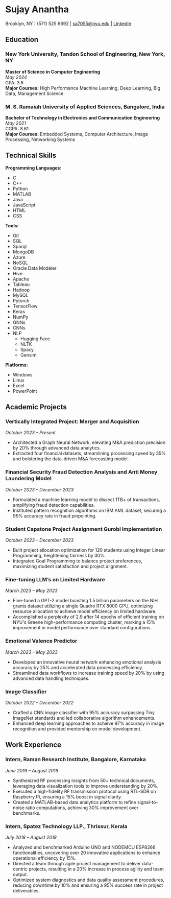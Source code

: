 
# Sujay Anantha

Brooklyn, NY | (571) 525 6692 | sa7055@nyu.edu | [LinkedIn](https://www.linkedin.com/in/sujay-anantha-1799961b0/) 

## Education

### New York University, Tandon School of Engineering, New York, NY
**Master of Science in Computer Engineering**  
*May 2024*  
GPA: 3.6  
**Major Courses:** High Performance Machine Learning, Deep Learning, Big Data, Management Science

### M. S. Ramaiah University of Applied Sciences, Bangalore, India
**Bachelor of Technology in Electronics and Communication Engineering**  
*May 2021*  
CGPA: 8.61  
**Major Courses:** Embedded Systems, Computer Architecture, Image Processing, Networking Systems

## Technical Skills

**Programming Languages:**  
- C
- C++
- Python
- MATLAB
- Java
- JavaScript
- HTML
- CSS

**Tools:**  
- Git
- SQL
- Sparql
- MongoDB
- Azure
- NoSQL
- Oracle Data Modeler
- Hive
- Apache
- Tableau
- Hadoop
- MySQL
- Pytorch
- TensorFlow
- Keras
- NumPy
- GNNs
- CNNs
- NLP
  - Hugging Face
  - NLTK
  - Spacy
  - Gensim

**Platforms:**  
- Windows
- Linux
- Excel
- PowerPoint

## Academic Projects

### Vertically Integrated Project: Merger and Acquisition
*October 2023 – Present*
- Architected a Graph Neural Network, elevating M&A prediction precision by 20% through advanced data analytics.
- Extracted four financial datasets, streamlining processing speed by 35% and bolstering the data-driven M&A forecasting model.

### Financial Security Fraud Detection Analysis and Anti Money Laundering Model
*October 2023 – December 2023*
- Formulated a machine learning model to dissect 1TB+ of transactions, amplifying fraud detection capabilities.
- Instituted pattern recognition algorithms on IBM AML dataset, securing a 95% accuracy rate in fraud pinpointing.

### Student Capstone Project Assignment Gurobi Implementation
*October 2023 – December 2023*
- Built project allocation optimization for 120 students using Integer Linear Programming, heightening fairness by 30%.
- Integrated Goal Programming to balance project preferences, maximizing student satisfaction and project alignment.

### Fine-tuning LLM’s on Limited Hardware
*March 2023 – May 2023*
- Fine-tuned a GPT-2 model boasting 1.5 billion parameters on the NIH grants dataset utilizing a single Quadro RTX 8000 GPU, optimizing resource allocation to achieve model efficiency on limited hardware.
- Accomplished a perplexity of 2.9 after 14 epochs of efficient training on NYU's Greene high-performance computing cluster, marking a 15% improvement in model performance over standard configurations.

### Emotional Valence Predictor
*March 2023 – May 2023*
- Developed an innovative neural network enhancing emotional analysis accuracy by 25% and accelerated data processing efficiency.
- Streamlined data workflows to increase training speed by 20% by using advanced data handling techniques.

### Image Classifier
*October 2022 – December 2022*
- Crafted a CNN image classifier with 95% accuracy surpassing Tiny ImageNet standards and led collaborative algorithm enhancements.
- Enhanced deep learning approaches to achieve 97% accuracy in image recognition and provided mentorship on model development.

## Work Experience

### Intern, Raman Research Institute, Bangalore, Karnataka
*June 2019 – August 2019*
- Synthesized RF processing insights from 50+ technical documents, leveraging data visualization tools to improve understanding by 20%.
- Executed a high-fidelity RF transmission protocol using RTL-SDR on Raspberry Pi, ensuring a 15% boost in signal clarity.
- Created a MATLAB-based data analytics platform to refine signal-to-noise ratio computations, achieving 30% improvement over benchmarks.

### Intern, Spatez Technology LLP., Thrissur, Kerala
*July 2018 – August 2018*
- Analyzed and benchmarked Arduino UNO and NODEMCU ESP8266 functionalities, uncovering over 20 innovative applications to enhance operational efficiency by 15%.
- Directed a team through agile project management to deliver data-centric projects, resulting in a 20% increase in process agility and team output.
- Optimized system diagnostics and data quality assessment procedures, reducing downtime by 10% and ensuring a 95% success rate in project deliverables.
